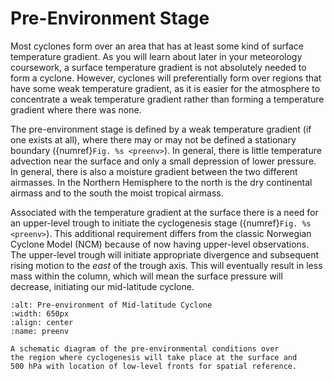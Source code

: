 # Pre-Environment Stage

Most cyclones form over an area that has at least some kind of surface
temperature gradient. As you will learn about later in your meteorology
coursework, a surface temperature gradient is not absolutely needed to
form a cyclone. However, cyclones will preferentially form over regions
that have some weak temperature gradient, as it is easier for the
atmosphere to concentrate a weak temperature gradient rather than
forming a temperature gradient where there was none.

The pre-environment stage is defined by a weak temperature gradient (if
one exists at all), where there may or may not be defined a stationary
boundary ({numref}`Fig. %s <preenv>`). In general, there is little temperature advection
near the surface and only a small depression of lower pressure. In
general, there is also a moisture gradient between the two different
airmasses. In the Northern Hemisphere to the north is the dry
continental airmass and to the south the moist tropical airmass.

Associated with the temperature gradient at the surface there is a need
for an upper-level trough to initiate the cyclogenesis stage
({numref}`Fig. %s <preenv>`).
This additional requirement differs from the classic Norwegian Cyclone
Model (NCM) because of now having upper-level observations. The
upper-level trough will initiate appropriate divergence and subsequent
rising motion to the *east* of the trough axis. This will eventually
result in less mass within the column, which will mean the surface
pressure will decrease, initiating our mid-latitude cyclone.

```{figure} ../../images/midlat_cyclone_pre_environment.png
:alt: Pre-environment of Mid-latitude Cyclone
:width: 650px
:align: center
:name: preenv

A schematic diagram of the pre-environmental conditions over
the region where cyclogenesis will take place at the surface and
500 hPa with location of low-level fronts for spatial reference.
```